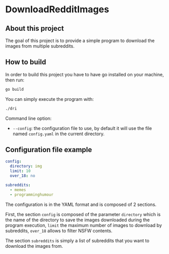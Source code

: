 # DownloadRedditImages

## About this project

The goal of this project is to provide a simple program to download the images
from multiple subreddits.

## How to build

In order to build this project you have to have go installed on your machine, then run:
```sh
go build
```

You can simply execute the program with:
```sh
./dri
```

Command line option:
* `--config`: the configuration file to use, by default it will use the file
named `config.yaml` in the current directory.

## Configuration file example

```yaml
config:
  directory: img
  limit: 10
  over_18: no

subreddits:
  - memes
  - programminghumour
```

The configuration is in the YAML format and is composed of 2 sections.

First, the section `config` is composed of the parameter `directory` which is
the name of the directory to save the images downloaded during the program
execution, `limit` the maximum number of images to download by subreddits,
`over_18` allows to filter NSFW contents.

The section `subreddits` is simply a list of subreddits that you want to
download the images from.
